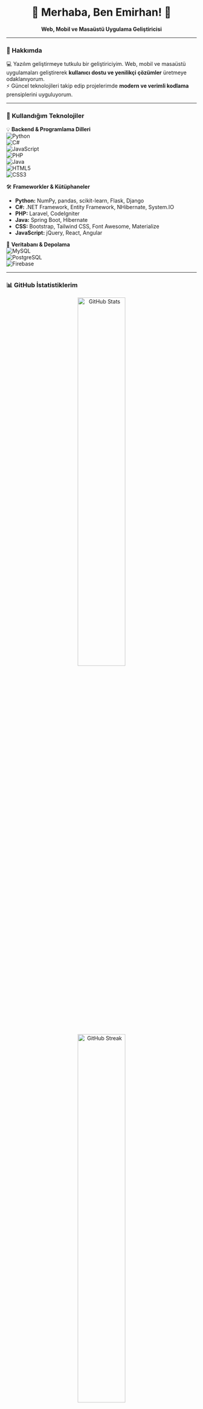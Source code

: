 <h1 align="center">👋 Merhaba, Ben Emirhan! 🚀</h1>
<p align="center">
  <b>Web, Mobil ve Masaüstü Uygulama Geliştiricisi</b>  
</p>

---

### 🌟 Hakkımda
💻 Yazılım geliştirmeye tutkulu bir geliştiriciyim. Web, mobil ve masaüstü uygulamaları geliştirerek **kullanıcı dostu ve yenilikçi çözümler** üretmeye odaklanıyorum.  
⚡ Güncel teknolojileri takip edip projelerimde **modern ve verimli kodlama** prensiplerini uyguluyorum.  

---

### 🚀 Kullandığım Teknolojiler  
💡 **Backend & Programlama Dilleri**  
![Python](https://img.shields.io/badge/Python-%233776AB.svg?style=for-the-badge&logo=python&logoColor=white)  
![C#](https://img.shields.io/badge/C%23-%23239120.svg?style=for-the-badge&logo=csharp&logoColor=white)  
![JavaScript](https://img.shields.io/badge/JavaScript-%23F7DF1E.svg?style=for-the-badge&logo=javascript&logoColor=black)  
![PHP](https://img.shields.io/badge/PHP-%23777BB4.svg?style=for-the-badge&logo=php&logoColor=white)  
![Java](https://img.shields.io/badge/Java-%23ED8B00.svg?style=for-the-badge&logo=openjdk&logoColor=white)  
![HTML5](https://img.shields.io/badge/HTML5-%23E34F26.svg?style=for-the-badge&logo=html5&logoColor=white)  
![CSS3](https://img.shields.io/badge/CSS3-%231572B6.svg?style=for-the-badge&logo=css3&logoColor=white)  

🛠 **Frameworkler & Kütüphaneler**  
- **Python:** NumPy, pandas, scikit-learn, Flask, Django  
- **C#:** .NET Framework, Entity Framework, NHibernate, System.IO  
- **PHP:** Laravel, CodeIgniter  
- **Java:** Spring Boot, Hibernate  
- **CSS:** Bootstrap, Tailwind CSS, Font Awesome, Materialize  
- **JavaScript:** jQuery, React, Angular  

📂 **Veritabanı & Depolama**  
![MySQL](https://img.shields.io/badge/MySQL-%234479A1.svg?style=for-the-badge&logo=mysql&logoColor=white)  
![PostgreSQL](https://img.shields.io/badge/PostgreSQL-%23336791.svg?style=for-the-badge&logo=postgresql&logoColor=white)  
![Firebase](https://img.shields.io/badge/Firebase-%23FFCA28.svg?style=for-the-badge&logo=firebase&logoColor=black)  

---

### 📊 GitHub İstatistiklerim  
<p align="center">
  <img src="https://github-readme-stats.vercel.app/api?username=emirix7&show_icons=true&theme=radical" alt="GitHub Stats" width="50%"/>
  <img src="https://github-readme-streak-stats.herokuapp.com/?user=emirix7&theme=radical" alt="GitHub Streak" width="50%"/>
</p>

---

### 📫 Bana Ulaşın  
📧 **E-posta:** emirix7n@gmail.com  
🌍 **Web Sitesi:** [emirix7](https://emirix7.github.io/)  
🔗 **LinkedIn:** [linkedin.com/in/emirhan](https://www.linkedin.com/in/emirhan-y%C4%B1ld%C4%B1r%C4%B1m-8b72ab332/)  
🐦 **Instagram:** [@emir.gx](https://www.instagram.com/emir.gx/)  

<p align="center">
  <img src="https://komarev.com/ghpvc/?username=emirix7&color=blue" alt="Profil Ziyaretçisi"/>
</p>
